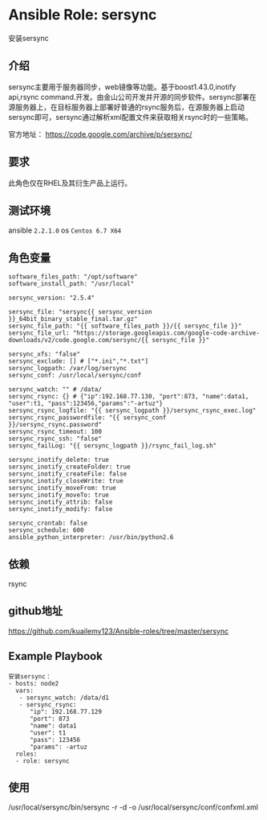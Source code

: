 # Ansible Role: sersync

安装sersync

## 介绍
sersync主要用于服务器同步，web镜像等功能。基于boost1.43.0,inotify api,rsync command.开发。由金山公司开发并开源的同步软件。sersync部署在源服务器上，在目标服务器上部署好普通的rsync服务后，在源服务器上启动sersync即可，sersync通过解析xml配置文件来获取相关rsync时的一些策略。

官方地址： https://code.google.com/archive/p/sersync/


## 要求

此角色仅在RHEL及其衍生产品上运行。

## 测试环境

ansible `2.2.1.0`
os `Centos 6.7 X64`

## 角色变量
	software_files_path: "/opt/software"
	software_install_path: "/usr/local"

	sersync_version: "2.5.4"

	sersync_file: "sersync{{ sersync_version }}_64bit_binary_stable_final.tar.gz"
	sersync_file_path: "{{ software_files_path }}/{{ sersync_file }}"
	sersync_file_url: "https://storage.googleapis.com/google-code-archive-downloads/v2/code.google.com/sersync/{{ sersync_file }}"

	sersync_xfs: "false"
	sersync_exclude: [] # ["*.ini","*.txt"]
	sersync_logpath: /var/log/sersync
	sersync_conf: /usr/local/sersync/conf

	sersync_watch: "" # /data/
	sersync_rsync: {} # {"ip":192.168.77.130, "port":873, "name":data1, "user":t1, "pass":123456,"params":"-artuz"}
	sersync_rsync_logfile: "{{ sersync_logpath }}/sersync_rsync_exec.log"
	sersync_rsync_passwordfile: "{{ sersync_conf }}/sersync_rsync.password"
	sersync_rsync_timeout: 100
	sersync_rsync_ssh: "false"
	sersync_failLog: "{{ sersync_logpath }}/rsync_fail_log.sh"

	sersync_inotify_delete: true
	sersync_inotify_createFolder: true
	sersync_inotify_createFile: false
	sersync_inotify_closeWrite: true
	sersync_inotify_moveFrom: true
	sersync_inotify_moveTo: true
	sersync_inotify_attrib: false
	sersync_inotify_modify: false

	sersync_crontab: false
	sersync_schedule: 600
	ansible_python_interpreter: /usr/bin/python2.6

## 依赖

rsync

## github地址
https://github.com/kuailemy123/Ansible-roles/tree/master/sersync

## Example Playbook

	安装sersync：
	- hosts: node2
	  vars:
	   - sersync_watch: /data/d1
	   - sersync_rsync:
		  "ip": 192.168.77.129
		  "port": 873
		  "name": data1
		  "user": t1
		  "pass": 123456
		  "params": -artuz
	  roles:
	  - role: sersync

## 使用
/usr/local/sersync/bin/sersync -r -d -o /usr/local/sersync/conf/confxml.xml

